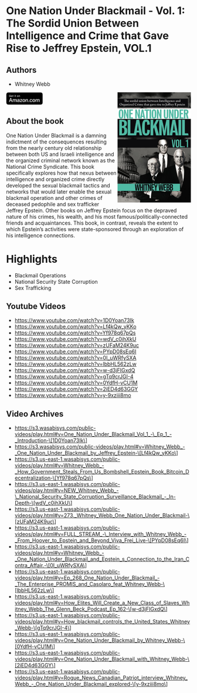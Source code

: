 # One Nation Under Blackmail - Vol. 1: The Sordid Union Between Intelligence and Crime that Gave Rise to Jeffrey Epstein, VOL.1

## Authors

- Whitney Webb

<a href="https://www.amazon.com/One-Nation-Under-Blackmail-Intelligence/dp/1634243013">
  <img src="../assets/images/61e7VOBSgqL.jpeg" width="200" align="right" alt="One Nation Under Blackmail - Vol. 1: The Sordid Union Between Intelligence and Crime that Gave Rise to Jeffrey Epstein, VOL.1">
</a>

<a href="https://www.amazon.com/One-Nation-Under-Blackmail-Intelligence/dp/1634243013">
    <img src="../assets/images/amazon_btn.svg" width="100px">
</a>

## About the book

One Nation Under Blackmail is a damning indictment of the consequences resulting from the nearly century old relationship between both US and Israeli intelligence and the organized criminal network known as the National Crime Syndicate. This book specifically explores how that nexus between intelligence and organized crime directly developed the sexual blackmail tactics and networks that would later enable the sexual blackmail operation and other crimes of deceased pedophile and sex trafficker Jeffrey Epstein. Other books on Jeffrey Epstein focus on the depraved nature of his crimes, his wealth, and his most famous/politically-connected friends and acquaintances. This book, in contrast, reveals the extent to which Epstein’s activities were state-sponsored through an exploration of his intelligence connections.

# Highlights

- Blackmail Operations
- National Security State Corruption
- Sex Trafficking

## Youtube Videos

- https://www.youtube.com/watch?v=1D0Yoan73Ik
- https://www.youtube.com/watch?v=Lf4kQw_yKKo
- https://www.youtube.com/watch?v=Yf978q67pQs
- https://www.youtube.com/watch?v=wdV_c0ihXkU
- https://www.youtube.com/watch?v=zUFaM24K9uc
- https://www.youtube.com/watch?v=PYpD08sEq6I
- https://www.youtube.com/watch?v=0I_uWRfySXA
- https://www.youtube.com/watch?v=lbbHL562zLw
- https://www.youtube.com/watch?v=w-d3jFIGxdQ
- https://www.youtube.com/watch?v=gTq9crJGI-4
- https://www.youtube.com/watch?v=0YdfH-vCU1M
- https://www.youtube.com/watch?v=2iED4d63GGY
- https://www.youtube.com/watch?v=y-9xziii8mo

## Video Archives

- https://s3.wasabisys.com/public-videos/play.html#v=One_Nation_Under_Blackmail_Vol_1_-\_Ep_1_-_Introduction-\[1D0Yoan73Ik\]
- https://s3.wasabisys.com/public-videos/play.html#v=Whitney_Webb_-_One_Nation_Under_Blackmail_by_Jeffrey_Epstein-\[Lf4kQw_yKKo\]
- https://s3.us-east-1.wasabisys.com/public-videos/play.html#v=Whitney_Webb_-_How_Government_Steals_From_Us_Bombshell_Epstein_Book_Bitcoin_Decentralization-\[Yf978q67pQs\]
- https://s3.us-east-1.wasabisys.com/public-videos/play.html#v=NEW_Whitney_Webb_-\_National_Security_State_Corruption_Surveillance_Blackmail_-_In-Depth-\[wdV_c0ihXkU\]
- https://s3.us-east-1.wasabisys.com/public-videos/play.html#v=273._Whitney_Webb_One_Nation_Under_Blackmail-\[zUFaM24K9uc\]
- https://s3.us-east-1.wasabisys.com/public-videos/play.html#v=FULL_STREAM_-\_Interview_with_Whitney_Webb_-_From_Hoover_to_Epstein_and_Beyond_Viva_Frei_Live-\[PYpD08sEq6I\]
- https://s3.us-east-1.wasabisys.com/public-videos/play.html#v=Whitney_Webb_-_One_Nation_Under_Blackmail_and_Epstein_s_Connection_to_the_Iran_Contra_Affair.-\[0I_uWRfySXA\]
- https://s3.us-east-1.wasabisys.com/public-videos/play.html#v=Ep_268_One_Nation_Under_Blackmail_-_The_Enterprise_PROMIS_and_Casolaro_feat_Whitney_Webb-\[lbbHL562zLw\]
- https://s3.us-east-1.wasabisys.com/public-videos/play.html#v=How_Elites_Will_Create_a_New_Class_of_Slaves_Whitney_Webb_The_Glenn_Beck_Podcast_Ep_162-\[w-d3jFIGxdQ\]
- https://s3.us-east-1.wasabisys.com/public-videos/play.html#v=How_blackmail_controls_the_United_States_Whitney_Webb-\[gTq9crJGI-4\]
- https://s3.us-east-1.wasabisys.com/public-videos/play.html#v=One_Nation_Under_Blackmail_by_Whitney_Webb-\[0YdfH-vCU1M\]
- https://s3.us-east-1.wasabisys.com/public-videos/play.html#v=One_Nation_Under_Blackmail_with_Whitney_Webb-\[2iED4d63GGY\]
- https://s3.us-east-1.wasabisys.com/public-videos/play.html#v=Rogue_News_Canadian_Patriot_interview_Whitney_Webb_-_One_Nation_Under_Blackmail_explored-\[y-9xziii8mo\]